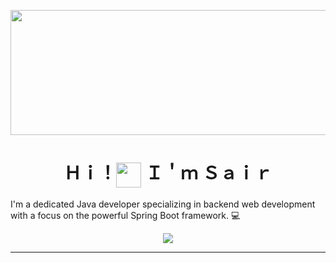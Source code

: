 <p align="center"><img align="center" width="600" height="200" src="https://media1.tenor.com/m/DimzPZMypFcAAAAd/laptop.gif"/></p>
<h1 align="center">Ｈｉ！<img align="center" width="40" src="https://media1.tenor.com/m/y0HnKKbCPAoAAAAC/duck-dancing-duck.gif"/> Ｉ＇ｍ Ｓａｉｒ</h1>

<p>I'm a dedicated Java developer specializing in backend web development with a focus on the powerful Spring Boot framework. 💻</p>

<p align="center"><img align="center" src="https://skillicons.dev/icons?i=java,spring,html,css,php,js"/></p>

---
